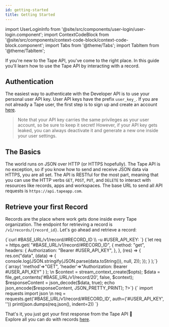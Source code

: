 ```yaml
---
id: getting-started
title: Getting Started
---
```


import UserLoginInfo from '@site/src/components/user-login/user-login.component';
import ContextCodeBlock from '@site/src/components/context-code-block/context-code-block.component';
import Tabs from '@theme/Tabs';
import TabItem from '@theme/TabItem';

<UserLoginInfo></UserLoginInfo>

If you're new to the Tape API, you've come to the right place. In this guide you'll learn how to use the Tape API by interacting with a record.

## Authentication

The easiest way to authenticate with the Developer API is to use your personal user API key. User API keys have the prefix `user_key_`. If you are not already a Tape user, the first step is to sign up and create an account [here](https://tapeapp.com/signup).

> Note that your API key carries the same privileges as your user account, so be sure to keep it secret! However, if your API key gets leaked, you can always deactivate it and generate a new one inside your user settings.

## The Basics

The world runs on JSON over HTTP (or HTTPS hopefully). The Tape API is no exception, so if you know how to send and receive JSON data via HTTPS, you are all set.
The API is RESTful for the most part, meaning that you can use the HTTP verbs `GET`, `POST`, `PUT`, and `DELETE` to interact with resources like records, apps and workspaces.
The base URL to send all API requests is `https://api.tapeapp.com`.

## Retrieve your first Record

Records are the place where work gets done inside every Tape organization. The endpoint for retrieving a record is `/v1/records/{record_id}`. Let's go ahead and retrieve a record:

<Tabs>
<TabItem value="curl" label="cURL">
<ContextCodeBlock language="shell" title='Get your record "#RECORD_TITLE"'>
{`curl #BASE_URL/v1/record/#RECORD_ID  \\
  -u #USER_API_KEY:
`}
</ContextCodeBlock>
</TabItem>

<TabItem value="js" label="Node.js">
<ContextCodeBlock language="javascript" title='Get your record "#RECORD_TITLE"'>
{`let req = https.get(
  "#BASE_URL/v1/record/#RECORD_ID",
  {
    method: "get",
    headers: {
      Authorization: "Bearer #USER_API_KEY",
    },
  },
  (res) => {
    res.on("data", (data) => {
      console.log(JSON.stringify(JSON.parse(data.toString()), null, 2));
    });
  }
);`}
</ContextCodeBlock>
</TabItem>

<TabItem value="php" label="PHP">
<ContextCodeBlock language="php" title='Get your record "#RECORD_TITLE"'>
{`<?php
$opts = array(
  'http'=>array(
    'method'=>"GET",
    'header'=>"Authorization: Bearer #USER_API_KEY"
  )
);
\n
$context = stream_context_create($opts);
$data = file_get_contents('#BASE_URL/v1/record/20', false, $context);
$responseContent = json_decode($data, true);
echo json_encode($responseContent, JSON_PRETTY_PRINT);
?>`}
</ContextCodeBlock>
</TabItem>

<TabItem value="python" label="Python">
<ContextCodeBlock language="python" title='Get your record "#RECORD_TITLE"'>
{`
import requests
import json
\n
req = requests.get('#BASE_URL/v1/record/#RECORD_ID', auth=('#USER_API_KEY', ''))
print(json.dumps(req.json(), indent=2))
`}
</ContextCodeBlock>
</TabItem>
</Tabs>

That's it, you just got your first response from the Tape API :tada: <br /> Explore all you can do with records [here](/docs/api/resource/record).
